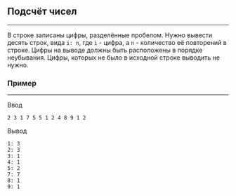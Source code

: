 ## Подсчёт чисел
---
В строке записаны цифры, разделённые пробелом. Нужно вывести десять строк, вида `i: n`, где `i` - цифра, а `n` - количество её повторений в строке. Цифры на выводе должны быть расположены в порядке неубывания. Цифры, которых не было в исходной строке выводить не нужно.
### Пример
---
Ввод
```
2 3 1 7 5 5 1 2 4 8 9 1 2
```
Вывод
```
1: 3
2: 3
3: 1
4: 1
5: 2
7: 7
8: 1
9: 1
```